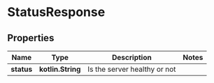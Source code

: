 
# StatusResponse

## Properties
| Name | Type | Description | Notes |
| ------------ | ------------- | ------------- | ------------- |
| **status** | **kotlin.String** | Is the server healthy or not |  |



